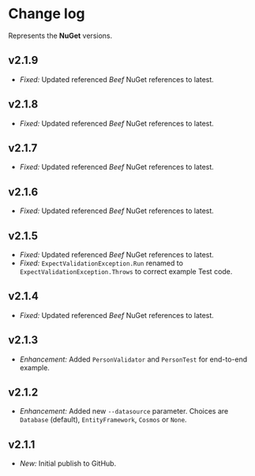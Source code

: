 ﻿# Change log

Represents the **NuGet** versions.

## v2.1.9
- *Fixed:* Updated referenced *Beef* NuGet references to latest.

## v2.1.8
- *Fixed:* Updated referenced *Beef* NuGet references to latest.

## v2.1.7
- *Fixed:* Updated referenced *Beef* NuGet references to latest.

## v2.1.6
- *Fixed:* Updated referenced *Beef* NuGet references to latest.

## v2.1.5
- *Fixed:* Updated referenced *Beef* NuGet references to latest.
- *Fixed:* `ExpectValidationException.Run` renamed to `ExpectValidationException.Throws` to correct example Test code.

## v2.1.4
- *Fixed:* Updated referenced *Beef* NuGet references to latest.

## v2.1.3
- *Enhancement:* Added `PersonValidator` and `PersonTest` for end-to-end example.

## v2.1.2
- *Enhancement:* Added new `--datasource` parameter. Choices are `Database` (default), `EntityFramework`, `Cosmos` or `None`.

## v2.1.1
- *New:* Initial publish to GitHub.
